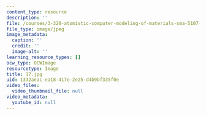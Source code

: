 ```yaml
---
content_type: resource
description: ''
file: /courses/3-320-atomistic-computer-modeling-of-materials-sma-5107-spring-2005/1332aeacea18417e2e25d4b9bf335f0e_17.jpg
file_type: image/jpeg
image_metadata:
  caption: ''
  credit: ''
  image-alt: ''
learning_resource_types: []
ocw_type: OCWImage
resourcetype: Image
title: 17.jpg
uid: 1332aeac-ea18-417e-2e25-d4b9bf335f0e
video_files:
  video_thumbnail_file: null
video_metadata:
  youtube_id: null
---
```

